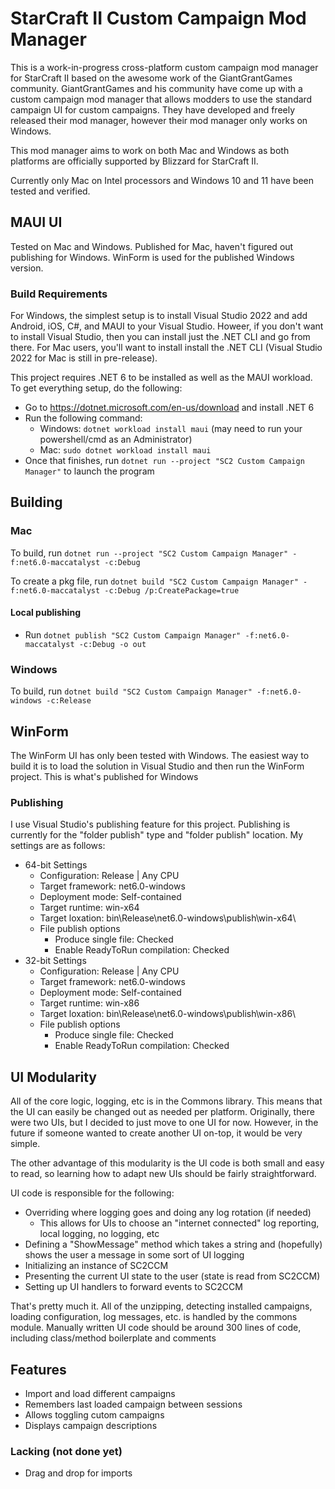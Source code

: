 # StarCraft II Custom Campaign Mod Manager

This is a work-in-progress cross-platform custom campaign mod manager for StarCraft II based on the awesome work of the GiantGrantGames community.
GiantGrantGames and his community have come up with a custom campaign mod manager that allows modders to use the standard campaign UI for custom campaigns.
They have developed and freely released their mod manager, however their mod manager only works on Windows.

This mod manager aims to work on both Mac and Windows as both platforms are officially supported by Blizzard for StarCraft II.

Currently only Mac on Intel processors and Windows 10 and 11 have been tested and verified.

## MAUI UI

Tested on Mac and Windows. Published for Mac, haven't figured out publishing for Windows. WinForm is used for the published Windows version.

### Build Requirements

For Windows, the simplest setup is to install Visual Studio 2022 and add Android, iOS, C#, and MAUI to your Visual Studio.
Howeer, if you don't want to install Visual Studio, then you can install just the .NET CLI and go from there.
For Mac users, you'll want to install install the .NET CLI (Visual Studio 2022 for Mac is still in pre-release).

This project requires .NET 6 to be installed as well as the MAUI workload.
To get everything setup, do the following:

* Go to https://dotnet.microsoft.com/en-us/download and install .NET 6
* Run the following command:
    * Windows: `dotnet workload install maui` (may need to run your powershell/cmd as an Administrator)
    * Mac: `sudo dotnet workload install maui`
* Once that finishes, run `dotnet run --project "SC2 Custom Campaign Manager"` to launch the program

## Building

### Mac
To build, run `dotnet run --project "SC2 Custom Campaign Manager" -f:net6.0-maccatalyst -c:Debug`

To create a pkg file, run `dotnet build "SC2 Custom Campaign Manager" -f:net6.0-maccatalyst -c:Debug /p:CreatePackage=true`

#### Local publishing

* Run `dotnet publish "SC2 Custom Campaign Manager" -f:net6.0-maccatalyst -c:Debug -o out`

### Windows
To build, run `dotnet build "SC2 Custom Campaign Manager" -f:net6.0-windows -c:Release`

## WinForm

The WinForm UI has only been tested with Windows. The easiest way to build it is to load the solution in Visual Studio and then run the WinForm project.
This is what's published for Windows

### Publishing

I use Visual Studio's publishing feature for this project. Publishing is currently for the "folder publish" type and "folder publish" location. My settings are as follows:

* 64-bit Settings
  * Configuration: Release | Any CPU
  * Target framework: net6.0-windows
  * Deployment mode: Self-contained
  * Target runtime: win-x64
  * Target loxation: bin\Release\net6.0-windows\publish\win-x64\
  * File publish options
    * Produce single file: Checked
    * Enable ReadyToRun compilation: Checked
* 32-bit Settings
  * Configuration: Release | Any CPU
  * Target framework: net6.0-windows
  * Deployment mode: Self-contained
  * Target runtime: win-x86
  * Target loxation: bin\Release\net6.0-windows\publish\win-x86\
  * File publish options
    * Produce single file: Checked
    * Enable ReadyToRun compilation: Checked

## UI Modularity

All of the core logic, logging, etc is in the Commons library. This means that the UI can easily be changed out as needed per platform. Originally, there were two UIs, but I decided to just move to one UI for now. However, in the future if someone wanted to create another UI on-top, it would be very simple.

The other advantage of this modularity is the UI code is both small and easy to read, so learning how to adapt new UIs should be fairly straightforward.

UI code is responsible for the following:
* Overriding where logging goes and doing any log rotation (if needed)
    * This allows for UIs to choose an "internet connected" log reporting, local logging, no logging, etc
* Defining a "ShowMessage" method which takes a string and (hopefully) shows the user a message in some sort of UI logging
* Initializing an instance of SC2CCM
* Presenting the current UI state to the user (state is read from SC2CCM)
* Setting up UI handlers to forward events to SC2CCM

That's pretty much it. All of the unzipping, detecting installed campaigns, loading configuration, log messages, etc. is handled by the commons module. Manually written UI code should be around 300 lines of code, including class/method boilerplate and comments

## Features

* Import and load different campaigns
* Remembers last loaded campaign between sessions
* Allows toggling cutom campaigns
* Displays campaign descriptions

### Lacking (not done yet)

* Drag and drop for imports

